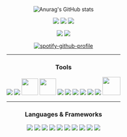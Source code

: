 <div align="center">
<div style="display: inline-block">

![Anurag's GitHub stats](https://github-readme-stats.vercel.app/api?username=dubskysteam&count_private=true&show_icons=true&theme=dark)

[![](https://img.shields.io/badge/Steam-000000?style=for-the-badge&logo=steam&logoColor=white)](https://steamcommunity.com/id/dubskyplays)
[![](https://img.shields.io/badge/Discord-7289DA?style=for-the-badge&logo=discord&logoColor=white)](https://discord.gg/Dg9Hv7j)
[![](https://img.shields.io/badge/Twitter-1DA1F2?style=for-the-badge&logo=twitter&logoColor=white)](https://twitter.com/dubskysteam)
  
![](https://img.shields.io/badge/Server-Ubuntu%2020.04-orange?style=for-the-badge&logo=Ubuntu)
![](https://img.shields.io/badge/OS-Manjaro%20KDE-green?style=for-the-badge&logo=manjaro)
  
[![spotify-github-profile](https://spotify-github-profile.vercel.app/api/view?uid=c.maas.acc&cover_image=true&theme=novatorem&bar_color=53b14f&bar_color_cover=false)](https://github.com/kittinan/spotify-github-profile)
___
<h3>Tools</h3>
<div style="display: inline-block">
  <img src="https://img.icons8.com/color/48/000000/intellij-idea.png"/>
  <img src="https://img.icons8.com/color/48/000000/pycharm.png"/>
  <img src="https://cdn.freebiesupply.com/logos/large/2x/clion-1-logo-png-transparent.png" style="width: 44px; height: 44px"/>
  <img src="https://upload.wikimedia.org/wikipedia/commons/8/8e/TeamCity_Icon.png" style="width: 44px; height: 44px"/>
  <img src="https://img.icons8.com/color/48/000000/git.png"/>
  <img src="https://img.icons8.com/color/48/000000/visual-studio-code-2019.png"/>
  <img src="https://img.icons8.com/external-vitaliy-gorbachev-blue-vitaly-gorbachev/48/000000/external-atom-nature-resource-vitaliy-gorbachev-blue-vitaly-gorbachev.png"/>
  <img src="https://img.icons8.com/color/50/000000/travis-ci.png"/>
  <img src="https://img.icons8.com/color/48/000000/circleci.png"/>
  <img src="https://img.icons8.com/fluency/50/000000/docker.png"/>
  <img src="https://cdn.icon-icons.com/icons2/2107/PNG/512/file_type_apache_icon_130750.png" style="width: 48px; height: 48px"/>
</div>

___
<h3>Languages & Frameworks</h3>
<div style="display: inline-block">
  <img src="https://img.icons8.com/color/50/000000/java-coffee-cup-logo--v1.png"/>
  <img src="https://img.icons8.com/color/48/000000/kotlin.png"/>
  <img src="https://img.icons8.com/color/50/000000/python--v1.png"/>
  <img src="https://img.icons8.com/color/50/000000/c-programming.png"/>
  <img src="https://img.icons8.com/color/50/000000/c-plus-plus-logo.png"/>
  <img src="https://img.icons8.com/color/50/000000/c-sharp-logo-2.png"/>
  <img src="https://img.icons8.com/color/50/000000/spring-logo.png"/>
  <img src="https://img.icons8.com/color/50/000000/html-5--v1.png"/>
  <img src="https://img.icons8.com/color/50/000000/css3.png"/>
  <img src="https://img.icons8.com/color/50/000000/react-native.png"/>
</div>

 </div>
